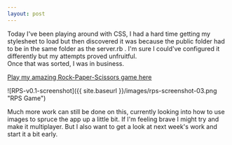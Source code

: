 ```yaml
---
layout: post
---
```

Today I've been playing around with CSS, I had a hard time getting my stylesheet to load but then discovered it was because the public folder had to be in the same folder as the server.rb .  I'm sure I could've configured it differently but my attempts proved unfruitful.  
Once that was sorted, I was in business.

[Play my amazing Rock-Paper-Scissors game here](https://afternoon-castle-6417.herokuapp.com/game)  

![RPS-v0.1-screenshot]({{ site.baseurl }}/images/rps-screenshot-03.png "RPS Game")

<!--more-->

Much more work can still be done on this, currently looking into how to use images to spruce the app up a little bit.  If I'm feeling brave I might try and make it multiplayer.  But I also want to get a look at next week's work and start it a bit early.
